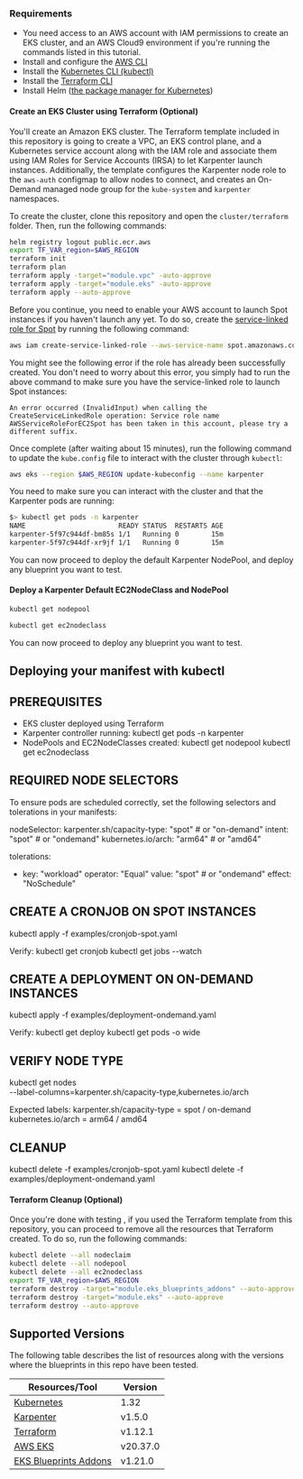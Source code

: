 ### Requirements

* You need access to an AWS account with IAM permissions to create an EKS cluster, and an AWS Cloud9 environment if you're running the commands listed in this tutorial.
* Install and configure the [AWS CLI](https://docs.aws.amazon.com/cli/latest/userguide/getting-started-install.html)
* Install the [Kubernetes CLI (kubectl)](https://kubernetes.io/docs/tasks/tools/install-kubectl-linux/)
* Install the [Terraform CLI](https://developer.hashicorp.com/terraform/tutorials/aws-get-started/install-cli)
* Install Helm ([the package manager for Kubernetes](https://helm.sh/docs/intro/install/))


#### Create an EKS Cluster using Terraform (Optional)

You'll create an Amazon EKS cluster. The Terraform template included in this repository is going to create a VPC, an EKS control plane, and a Kubernetes service account along with the IAM role and associate them using IAM Roles for Service Accounts (IRSA) to let Karpenter launch instances. Additionally, the template configures the Karpenter node role to the `aws-auth` configmap to allow nodes to connect, and creates an On-Demand managed node group for the `kube-system` and `karpenter` namespaces.

To create the cluster, clone this repository and open the `cluster/terraform` folder. Then, run the following commands:

```sh
helm registry logout public.ecr.aws
export TF_VAR_region=$AWS_REGION
terraform init
terraform plan
terraform apply -target="module.vpc" -auto-approve
terraform apply -target="module.eks" -auto-approve
terraform apply --auto-approve
```

Before you continue, you need to enable your AWS account to launch Spot instances if you haven't launch any yet. To do so, create the [service-linked role for Spot](https://docs.aws.amazon.com/AWSEC2/latest/UserGuide/spot-requests.html#service-linked-roles-spot-instance-requests) by running the following command:

```sh
aws iam create-service-linked-role --aws-service-name spot.amazonaws.com || true
```

You might see the following error if the role has already been successfully created. You don't need to worry about this error, you simply had to run the above command to make sure you have the service-linked role to launch Spot instances:

```console
An error occurred (InvalidInput) when calling the CreateServiceLinkedRole operation: Service role name AWSServiceRoleForEC2Spot has been taken in this account, please try a different suffix.
```

Once complete (after waiting about 15 minutes), run the following command to update the `kube.config` file to interact with the cluster through `kubectl`:

```sh
aws eks --region $AWS_REGION update-kubeconfig --name karpenter
```

You need to make sure you can interact with the cluster and that the Karpenter pods are running:

```sh
$> kubectl get pods -n karpenter
NAME                       READY STATUS  RESTARTS AGE
karpenter-5f97c944df-bm85s 1/1   Running 0        15m
karpenter-5f97c944df-xr9jf 1/1   Running 0        15m
```

You can now proceed to deploy the default Karpenter NodePool, and deploy any blueprint you want to test.

#### Deploy a Karpenter Default EC2NodeClass and NodePool

```sh
kubectl get nodepool
```

```sh
kubectl get ec2nodeclass
```


You can now proceed to deploy any blueprint you want to test.


## Deploying your manifest with kubectl

PREREQUISITES
-------------
- EKS cluster deployed using Terraform
- Karpenter controller running:
    kubectl get pods -n karpenter
- NodePools and EC2NodeClasses created:
    kubectl get nodepool
    kubectl get ec2nodeclass

REQUIRED NODE SELECTORS
-----------------------
To ensure pods are scheduled correctly, set the following selectors and tolerations in your manifests:

nodeSelector:
  karpenter.sh/capacity-type: "spot"         # or "on-demand"
  intent: "spot"                              # or "ondemand"
  kubernetes.io/arch: "arm64"                 # or "amd64"

tolerations:
- key: "workload"
  operator: "Equal"
  value: "spot"                               # or "ondemand"
  effect: "NoSchedule"

CREATE A CRONJOB ON SPOT INSTANCES
----------------------------------
kubectl apply -f examples/cronjob-spot.yaml

Verify:
kubectl get cronjob
kubectl get jobs --watch

CREATE A DEPLOYMENT ON ON-DEMAND INSTANCES
------------------------------------------
kubectl apply -f examples/deployment-ondemand.yaml

Verify:
kubectl get deploy
kubectl get pods -o wide

VERIFY NODE TYPE
----------------
kubectl get nodes \
  --label-columns=karpenter.sh/capacity-type,kubernetes.io/arch

Expected labels:
karpenter.sh/capacity-type = spot / on-demand
kubernetes.io/arch         = arm64 / amd64

CLEANUP
-------
kubectl delete -f examples/cronjob-spot.yaml
kubectl delete -f examples/deployment-ondemand.yaml

#### Terraform Cleanup  (Optional)

Once you're done with testing , if you used the Terraform template from this repository, you can proceed to remove all the resources that Terraform created. To do so, run the following commands:

```sh
kubectl delete --all nodeclaim
kubectl delete --all nodepool
kubectl delete --all ec2nodeclass
export TF_VAR_region=$AWS_REGION
terraform destroy -target="module.eks_blueprints_addons" --auto-approve
terraform destroy -target="module.eks" --auto-approve
terraform destroy --auto-approve
```



## Supported Versions

The following table describes the list of resources along with the versions where the blueprints in this repo have been tested.

| Resources/Tool  | Version             |
| --------------- | ------------------- |
| [Kubernetes](https://kubernetes.io/releases/)      | 1.32                |
| [Karpenter](https://github.com/aws/karpenter/releases)       | v1.5.0            |
| [Terraform](https://github.com/hashicorp/terraform/releases)       | v1.12.1            |
| [AWS EKS](https://github.com/terraform-aws-modules/terraform-aws-eks/releases)  | v20.37.0             |
| [EKS Blueprints Addons](https://github.com/aws-ia/terraform-aws-eks-blueprints-addons/releases)  | v1.21.0              |

